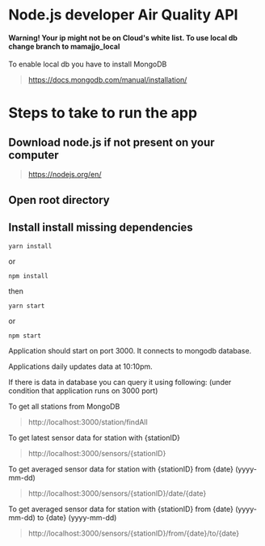 # Node.js developer Air Quality API

#### Warning! Your ip might not be on Cloud's white list. To use local db change branch to mamajjo_local

To enable local db you have to install MongoDB

> https://docs.mongodb.com/manual/installation/



# Steps to take to run the app

## Download node.js if not present on your computer

> https://nodejs.org/en/

## Open root directory

## Install install missing dependencies

```
yarn install
```
or
```
npm install
```

then 
```
yarn start
```
or 
```
npm start
```

Application should start on port 3000. It connects to mongodb database.

Applications daily updates data at 10:10pm.

If there is data in database you can query it using following:
(under condition that application runs on 3000 port)

To get all stations from MongoDB
> http://localhost:3000/station/findAll

To get latest sensor data for station with {stationID}
> http://localhost:3000/sensors/{stationID}

To get averaged sensor data for station with {stationID} from {date} (yyyy-mm-dd)
> http://localhost:3000/sensors/{stationID}/date/{date}

To get averaged sensor data for station with {stationID} from {date} (yyyy-mm-dd) to {date} (yyyy-mm-dd)
> http://localhost:3000/sensors/{stationID}/from/{date}/to/{date}

